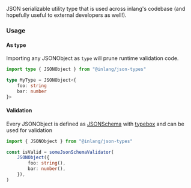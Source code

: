 JSON serializable utility type that is used across inlang's codebase (and hopefully useful to external developers as well!).

### Usage

#### As type

Importing any JSONObject as `type` will prune runtime validation code.

```ts
import type { JSONObject } from "@inlang/json-types"

type MyType = JSONObject<{
	foo: string
	bar: number
}>
```

#### Validation

Every JSONObject is defined as [JSONSchema](https://json-schema.org/) with [typebox](https://github.com/sinclairzx81/typebox) and can be used for validation

```ts
import { JSONObject } from "@inlang/json-types"

const isValid = someJsonSchemaValidator(
	JSONObject({
		foo: string(),
		bar: number(),
	}),
)
```
